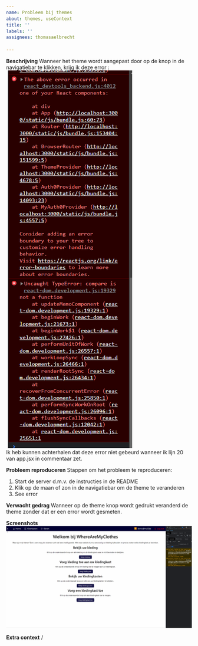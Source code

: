 ```yaml
---
name: Probleem bij themes
about: themes, useContext
title: ''
labels: ''
assignees: thomasaelbrecht

---
```



**Beschrijving**
Wanneer het theme wordt aangepast door op de knop in de navigatiebar te klikken, krijg ik deze error :<br/> ![error](./error.png) <br/> Ik heb kunnen achterhalen dat deze error niet gebeurd wanneer ik lijn 20 van app.jsx in commentaar zet.

**Probleem reproduceren**
Stappen om het probleem te reproduceren:

1. Start de server d.m.v. de instructies in de README
2. Klik op de maan of zon in de navigatiebar om de theme te veranderen
3. See error

**Verwacht gedrag**
Wanneer op de theme knop wordt gedrukt veranderd de theme zonder dat er een error wordt gesmeten.

**Screenshots**
![gif](./issue.gif)

**Extra context**
/